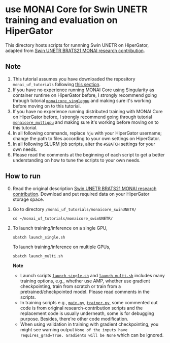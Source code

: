 # **use MONAI Core for Swin UNETR training and evaluation on HiperGator**

This directory hosts scripts for runnning Swin UNETR on HiperGator, adapted from [Swin UNETR BRATS21 MONAI research contribution](https://github.com/Project-MONAI/research-contributions/tree/main/SwinUNETR/BRATS21).  

## **Note**
1. This tutorial assumes you have downloaded the repository `monai_uf_tutorials` following [this section](../README.md/#download-this-repository-on-hipergator).
2. If you have no experience running MONAI Core using Singularity as container runtime on HiperGator before, I strongly recommend going through tutorial [`monaicore_singlegpu`](../monaicore_singlegpu/) and making sure it's working before moving on to this tutorial. 
3. If you have no experience running distributed training with MONAI Core on HiperGator before, I strongly recommend going through tutorial [`monaicore_multigpu`](../monaicore_multigpu/) and making sure it's working before moving on to this tutorial. 
4. In all following commands, replace `hju` with your HiperGator username; change the path to files according to your own settings on HiperGator. 
5. In all following SLURM job scripts, alter the `#SBATCH` settings for your own needs.
6. Please read the comments at the beginning of each script to get a better understanding on how to tune the scripts to your own needs. 

## **How to run**
0. Read the original description [Swin UNETR BRATS21 MONAI research contribution](https://github.com/Project-MONAI/research-contributions/tree/main/SwinUNETR/BRATS21). Download and put required data on your HiperGator storage space.

1. Go to directory `/monai_uf_tutorials/monaicore_swinUNETR/`
    ```
    cd ~/monai_uf_tutorials/monaicore_swinUNETR/
    ```

2. To launch training/inference on a single GPU,
    ```
    sbatch launch_single.sh
    ```
   
   To launch training/inference on multiple GPUs,
    ```
    sbatch launch_multi.sh
    ```    

    **Note**
    - Launch scripts [`launch_single.sh`](./launch_single.sh) and [`launch_multi.sh`](./launch_multi.sh) includes many training options, e.g., whether use AMP, whether use gradient checkpointing, train from scratch or train from a pretrained/checkpointed model. Please read comments in the scripts.
    - In training scripts e.g., [`main.py`](./main.py), [`trainer.py`](./trainer.py), some commented out code is from original research-contribution scripts and the replacement code is usually underneath, some is for debugging purpose. Besides, there're other code modification.
    - When using validation in training with gradient checkpointing, you might see warning output `None of the inputs have requires_grad=True. Gradients will be None` which can be ignored.
    
